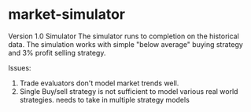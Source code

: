 # market-simulator
Version 1.0 Simulator
The simulator runs to completion on the historical data. The simulation works with simple "below average" buying strategy and 
3% profit selling strategy.

Issues:
1. Trade evaluators don't model market trends well.
2. Single Buy/sell strategy is not sufficient to model various real world strategies. needs to take in multiple strategy models
